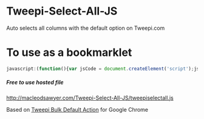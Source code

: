 # Tweepi-Select-All-JS
Auto selects all columns with the default option on Tweepi.com

# To use as a bookmarklet

```javascript
javascript:(function(){var jsCode = document.createElement('script');jsCode.setAttribute('src', 'http://macleodsawyer.com/Tweepi-Select-All-JS/tweepiselectall.js');document.body.appendChild(jsCode);}());
```

##### Free to use hosted file

<http://macleodsawyer.com/Tweepi-Select-All-JS/tweepiselectall.js>

Based on [Tweepi Bulk Default Action](https://chrome.google.com/webstore/detail/tweepi-bulk-default-actio/kpniicpnanbaopgkcagaphglbeaejnph?hl=en) for Google Chrome
